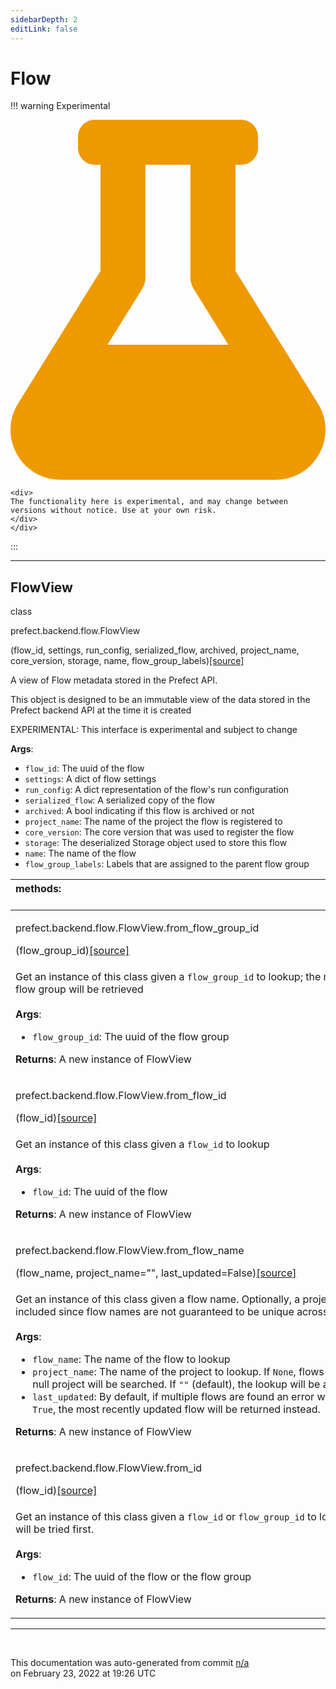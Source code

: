 ```yaml
---
sidebarDepth: 2
editLink: false
---
```

# Flow

!!! warning Experimental
    <div class="experimental-warning">
    <svg
        aria-hidden="true"
        focusable="false"
        role="img"
        xmlns="http://www.w3.org/2000/svg"
        viewBox="0 0 448 512"
        >
    <path
    fill="#e90"
    d="M437.2 403.5L320 215V64h8c13.3 0 24-10.7 24-24V24c0-13.3-10.7-24-24-24H120c-13.3 0-24 10.7-24 24v16c0 13.3 10.7 24 24 24h8v151L10.8 403.5C-18.5 450.6 15.3 512 70.9 512h306.2c55.7 0 89.4-61.5 60.1-108.5zM137.9 320l48.2-77.6c3.7-5.2 5.8-11.6 5.8-18.4V64h64v160c0 6.9 2.2 13.2 5.8 18.4l48.2 77.6h-172z"
    >
    </path>
    </svg>

    <div>
    The functionality here is experimental, and may change between versions without notice. Use at your own risk.
    </div>
    </div>
:::

---

 ## FlowView
 <div class='class-sig' id='prefect-backend-flow-flowview'><p class="prefect-sig">class </p><p class="prefect-class">prefect.backend.flow.FlowView</p>(flow_id, settings, run_config, serialized_flow, archived, project_name, core_version, storage, name, flow_group_labels)<span class="source"><a href="https://github.com/PrefectHQ/prefect/blob/master/src/prefect/backend/flow.py#L19">[source]</a></span></div>

A view of Flow metadata stored in the Prefect API.

This object is designed to be an immutable view of the data stored in the Prefect backend API at the time it is created

EXPERIMENTAL: This interface is experimental and subject to change

**Args**:     <ul class="args"><li class="args">`flow_id`: The uuid of the flow     </li><li class="args">`settings`: A dict of flow settings     </li><li class="args">`run_config`: A dict representation of the flow's run configuration     </li><li class="args">`serialized_flow`: A serialized copy of the flow     </li><li class="args">`archived`: A bool indicating if this flow is archived or not     </li><li class="args">`project_name`: The name of the project the flow is registered to     </li><li class="args">`core_version`: The core version that was used to register the flow     </li><li class="args">`storage`: The deserialized Storage object used to store this flow     </li><li class="args">`name`: The name of the flow     </li><li class="args">`flow_group_labels`: Labels that are assigned to the parent flow group</li></ul>

|methods: &nbsp;&nbsp;&nbsp;&nbsp;&nbsp;&nbsp;&nbsp;&nbsp;&nbsp;&nbsp;&nbsp;&nbsp;&nbsp;&nbsp;&nbsp;&nbsp;&nbsp;&nbsp;&nbsp;&nbsp;&nbsp;&nbsp;&nbsp;&nbsp;&nbsp;&nbsp;&nbsp;&nbsp;&nbsp;&nbsp;&nbsp;&nbsp;&nbsp;&nbsp;&nbsp;&nbsp;&nbsp;&nbsp;&nbsp;&nbsp;&nbsp;&nbsp;&nbsp;&nbsp;&nbsp;&nbsp;&nbsp;&nbsp;&nbsp;&nbsp;&nbsp;&nbsp;&nbsp;&nbsp;&nbsp;&nbsp;&nbsp;&nbsp;&nbsp;&nbsp;&nbsp;&nbsp;&nbsp;&nbsp;&nbsp;&nbsp;&nbsp;&nbsp;&nbsp;&nbsp;&nbsp;&nbsp;&nbsp;&nbsp;&nbsp;&nbsp;&nbsp;&nbsp;&nbsp;&nbsp;&nbsp;&nbsp;&nbsp;&nbsp;&nbsp;&nbsp;&nbsp;&nbsp;&nbsp;&nbsp;&nbsp;&nbsp;&nbsp;&nbsp;&nbsp;&nbsp;&nbsp;&nbsp;&nbsp;&nbsp;&nbsp;&nbsp;&nbsp;&nbsp;&nbsp;&nbsp;&nbsp;&nbsp;&nbsp;&nbsp;&nbsp;&nbsp;&nbsp;&nbsp;&nbsp;&nbsp;&nbsp;&nbsp;&nbsp;&nbsp;&nbsp;&nbsp;&nbsp;&nbsp;&nbsp;&nbsp;&nbsp;&nbsp;&nbsp;&nbsp;&nbsp;&nbsp;&nbsp;&nbsp;&nbsp;&nbsp;&nbsp;&nbsp;&nbsp;&nbsp;&nbsp;&nbsp;&nbsp;&nbsp;&nbsp;&nbsp;&nbsp;&nbsp;&nbsp;&nbsp;|
|:----|
 | <div class='method-sig' id='prefect-backend-flow-flowview-from-flow-group-id'><p class="prefect-class">prefect.backend.flow.FlowView.from_flow_group_id</p>(flow_group_id)<span class="source"><a href="https://github.com/PrefectHQ/prefect/blob/master/src/prefect/backend/flow.py#L155">[source]</a></span></div>
<p class="methods">Get an instance of this class given a `flow_group_id` to lookup; the newest flow in the flow group will be retrieved<br><br>**Args**:     <ul class="args"><li class="args">`flow_group_id`: The uuid of the flow group</li></ul> **Returns**:     A new instance of FlowView</p>|
 | <div class='method-sig' id='prefect-backend-flow-flowview-from-flow-id'><p class="prefect-class">prefect.backend.flow.FlowView.from_flow_id</p>(flow_id)<span class="source"><a href="https://github.com/PrefectHQ/prefect/blob/master/src/prefect/backend/flow.py#L137">[source]</a></span></div>
<p class="methods">Get an instance of this class given a `flow_id` to lookup<br><br>**Args**:     <ul class="args"><li class="args">`flow_id`: The uuid of the flow</li></ul> **Returns**:     A new instance of FlowView</p>|
 | <div class='method-sig' id='prefect-backend-flow-flowview-from-flow-name'><p class="prefect-class">prefect.backend.flow.FlowView.from_flow_name</p>(flow_name, project_name=&quot;&quot;, last_updated=False)<span class="source"><a href="https://github.com/PrefectHQ/prefect/blob/master/src/prefect/backend/flow.py#L181">[source]</a></span></div>
<p class="methods">Get an instance of this class given a flow name. Optionally, a project name can be included since flow names are not guaranteed to be unique across projects.<br><br>**Args**:     <ul class="args"><li class="args">`flow_name`: The name of the flow to lookup     </li><li class="args">`project_name`: The name of the project to lookup. If `None`, flows with an         explicitly null project will be searched. If `""` (default), the         lookup will be across all projects.     </li><li class="args">`last_updated`: By default, if multiple flows are found an error will be         thrown. If `True`, the most recently updated flow will be returned         instead.</li></ul> **Returns**:     A new instance of FlowView</p>|
 | <div class='method-sig' id='prefect-backend-flow-flowview-from-id'><p class="prefect-class">prefect.backend.flow.FlowView.from_id</p>(flow_id)<span class="source"><a href="https://github.com/PrefectHQ/prefect/blob/master/src/prefect/backend/flow.py#L106">[source]</a></span></div>
<p class="methods">Get an instance of this class given a `flow_id` or `flow_group_id` to lookup. The `flow_id` will be tried first.<br><br>**Args**:     <ul class="args"><li class="args">`flow_id`: The uuid of the flow or the flow group</li></ul> **Returns**:     A new instance of FlowView</p>|

---
<br>


<p class="auto-gen">This documentation was auto-generated from commit <a href='https://github.com/PrefectHQ/prefect/commit/n/a'>n/a</a> </br>on February 23, 2022 at 19:26 UTC</p>